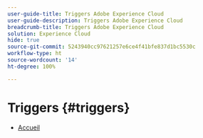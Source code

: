 ```yaml
---
user-guide-title: Triggers Adobe Experience Cloud
user-guide-description: Triggers Adobe Experience Cloud
breadcrumb-title: Triggers Adobe Experience Cloud
solution: Experience Cloud
hide: true
source-git-commit: 5243940cc97621257e6ce4f41bfe837d1bc5530c
workflow-type: ht
source-wordcount: '14'
ht-degree: 100%

---
```


# Triggers {#triggers}

* [Accueil](home.md)
